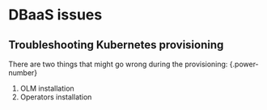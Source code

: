 
# DBaaS issues

## Troubleshooting Kubernetes provisioning

There are two things that might go wrong during the provisioning:
{.power-number}

1. OLM installation
2. Operators installation




